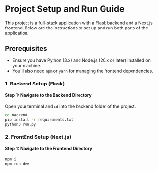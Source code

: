# Project Setup and Run Guide

This project is a full-stack application with a Flask backend and a Next.js frontend. Below are the instructions to set up and run both parts of the application.

## Prerequisites

- Ensure you have Python (3.x) and Node.js (20.x or later) installed on your machine.
- You'll also need `npm` or `yarn` for managing the frontend dependencies.

### 1. Backend Setup (Flask)

#### Step 1: Navigate to the Backend Directory

Open your terminal and `cd` into the backend folder of the project.

```bash
cd backend
pip install -r requirements.txt
python3 run.py
```

### 2. FrontEnd Setup (Next.js)

#### Step 1: Navigate to the Frontend Directory

```bash
npm i
npm run dev
```

